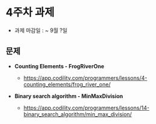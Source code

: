 
# 4주차 과제

- 과제 마감일 : ~ 9월 ?일

## 문제 
- **Counting Elements - FrogRiverOne**
  - https://app.codility.com/programmers/lessons/4-counting_elements/frog_river_one/

- **Binary search algorithm - MinMaxDivision**
  - https://app.codility.com/programmers/lessons/14-binary_search_algorithm/min_max_division/
